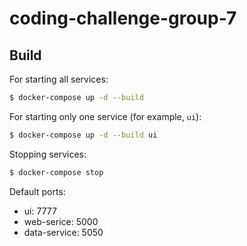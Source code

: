 # coding-challenge-group-7
## Build
For starting all services:
```bash
$ docker-compose up -d --build
```

For starting only one service (for example, `ui`):
```bash
$ docker-compose up -d --build ui
```

Stopping services:
```bash
$ docker-compose stop
```

Default ports:
 - ui: 7777
 - web-serice: 5000
 - data-service: 5050